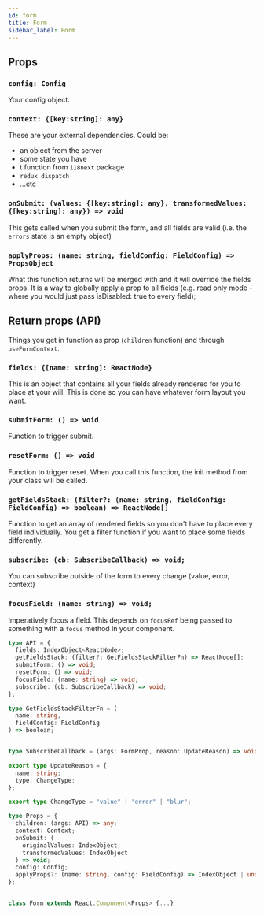 ```yaml
---
id: form
title: Form
sidebar_label: Form
---
```


## Props

### `config: Config`

Your config object.

### `context: {[key:string]: any}`

These are your external dependencies. Could be:

- an object from the server
- some state you have
- t function from `i18next` package
- `redux dispatch`
- ...etc

### `onSubmit: (values: {[key:string]: any}, transformedValues: {[key:string]: any}) => void`

This gets called when you submit the form, and all fields are valid (i.e. the `errors` state is an empty object)

### `applyProps: (name: string, fieldConfig: FieldConfig) => PropsObject`

What this function returns will be merged with and it will override the fields props. It is a way to globally apply a prop to all fields
(e.g. read only mode - where you would just pass isDisabled: true to every field);

## Return props (API)

Things you get in function as prop (`children` function) and through `useFormContext`.

### `fields: {[name: string]: ReactNode}`

This is an object that contains all your fields already rendered for you to place at your will. This is done so you can have whatever form layout you want.

### `submitForm: () => void`

Function to trigger submit.

### `resetForm: () => void`

Function to trigger reset. When you call this function, the init method from your class will be called.

### `getFieldsStack: (filter?: (name: string, fieldConfig: FieldConfig) => boolean) => ReactNode[]`

Function to get an array of rendered fields so you don't have to place every field individually.
You get a filter function if you want to place some fields differently.

### `subscribe: (cb: SubscribeCallback) => void;`

You can subscribe outside of the form to every change (value, error, context)

### `focusField: (name: string) => void;`

Imperatively focus a field. This depends on `focusRef` being passed to something with a `focus` method in your component.

```ts
type API = {
  fields: IndexObject<ReactNode>;
  getFieldsStack: (filter?: GetFieldsStackFilterFn) => ReactNode[];
  submitForm: () => void;
  resetForm: () => void;
  focusField: (name: string) => void;
  subscribe: (cb: SubscribeCallback) => void;
};

type GetFieldsStackFilterFn = (
  name: string,
  fieldConfig: FieldConfig
) => boolean;


type SubscribeCallback = (args: FormProp, reason: UpdateReason) => void;

export type UpdateReason = {
  name: string;
  type: ChangeType;
};

export type ChangeType = "value" | "error" | "blur";

type Props = {
  children: (args: API) => any;
  context: Context;
  onSubmit: (
    originalValues: IndexObject,
    transformedValues: IndexObject
  ) => void;
  config: Config;
  applyProps?: (name: string, config: FieldConfig) => IndexObject | undefined;
};


class Form extends React.Component<Props> {...}
```
